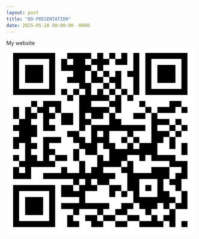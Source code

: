 ```yaml
---
layout: post
title: "DD-PRESENTATION"
date: 2025-05-28 00:00:00 -0000
---
```


My website  
![qr_code](/assets/images/ledemi-github-qr-code.png)
